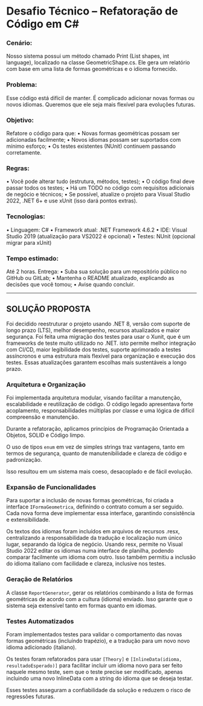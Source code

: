 # Desafio Técnico – Refatoração de Código em C#

### Cenário:
Nosso sistema possui um método chamado Print (List<GeometricShape> shapes, int language), localizado na classe GeometricShape.cs.
Ele gera um relatório com base em uma lista de formas geométricas e o idioma fornecido.

### Problema:
Esse código está difícil de manter. É complicado adicionar novas formas ou novos idiomas.
Queremos que ele seja mais flexível para evoluções futuras.

### Objetivo:
Refatore o código para que:
• Novas formas geométricas possam ser adicionadas facilmente;
• Novos idiomas possam ser suportados com mínimo esforço;
• Os testes existentes (NUnit) continuem passando corretamente.

### Regras:
• Você pode alterar tudo (estrutura, métodos, testes);
• O código final deve passar todos os testes;
• Há um TODO no código com requisitos adicionais de negócio e técnicos;
• Se possível, atualize o projeto para Visual Studio 2022, .NET 6+ e use xUnit (isso dará pontos extras).

### Tecnologias:
• Linguagem: C#
• Framework atual: .NET Framework 4.6.2
• IDE: Visual Studio 2019 (atualização para VS2022 é opcional)
• Testes: NUnit (opcional migrar para xUnit)

### Tempo estimado:
Até 2 horas.
Entrega:
• Suba sua solução para um repositório público no GitHub ou GitLab;
• Mantenha o README atualizado, explicando as decisões que você tomou;
• Avise quando concluir.

-------

## SOLUÇÃO PROPOSTA

Foi decidido reestruturar o projeto usando .NET 8, versão com suporte de longo prazo (LTS), melhor desempenho, recursos atualizados e maior segurança.
Foi feita uma migração dos testes para usar o Xunit, que é um frameworks de teste muito utilizado no .NET. isto permite melhor integração com CI/CD, maior legibilidade dos testes, suporte aprimorado a testes assíncronos e uma estrutura mais flexível para organização e execução dos testes.
Essas atualizações garantem escolhas mais sustentáveis a longo prazo.

### Arquitetura e Organização

Foi implementada arquitetura modular, visando facilitar a manutenção, escalabilidade e reutilização de código.
O código legado apresentava forte acoplamento, responsabilidades múltiplas por classe e uma lógica de difícil compreensão e manutenção.

Durante a refatoração, aplicamos princípios de Programação Orientada a Objetos, SOLID e Código limpo.

O uso de tipos `enum` em vez de simples strings traz vantagens, tanto em termos de segurança, quanto de manutenibilidade e clareza de código e padronização.

Isso resultou em um sistema mais coeso, desacoplado e de fácil evolução.

### Expansão de Funcionalidades

Para suportar a inclusão de novas formas geométricas, foi criada a interface `IFormaGeometrica`, definindo o contrato comum a ser seguido.
Cada nova forma deve implementar essa interface, garantindo consistência e extensibilidade.

Os textos dos idiomas foram incluídos em arquivos de recursos .resx, centralizando a responsabilidade da tradução e localização num único lugar, separando da lógica de negócio. Usando resx, permite no Visual Studio 2022 editar os idiomas numa interface de planilha, podendo comparar facilmente um idioma com outro. Isso também permitiu a inclusão do idioma italiano com facilidade e clareza, inclusive nos testes.

### Geração de Relatórios

A classe `ReportGenerator`, gerar os relatórios combinando a lista de formas geométricas de acordo com a cultura (idioma) enviado.
Isso garante que o sistema seja extensível tanto em formas quanto em idiomas.

### Testes Automatizados

Foram implementados testes para validar o comportamento das novas formas geométricas (incluíndo trapézio), 
e a tradução para um novo novo idioma adicionado (italiano).

Os testes foram refatorados para usar `[Theory]` e `[InlineData(idioma, resultadoEsperado)]` para facilitar incluir um idioma novo para ser feito naquele mesmo teste, sem que o teste precise ser modificado, apenas incluindo uma novo InlineData com a string do idioma que se deseja testar.

Esses testes asseguram a confiabilidade da solução e reduzem o risco de regressões futuras.
